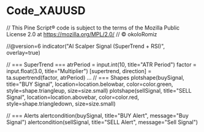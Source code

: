 # Code_XAUUSD
// This Pine Script® code is subject to the terms of the Mozilla Public License 2.0 at https://mozilla.org/MPL/2.0/
// © okoloRomiz

//@version=6
indicator("AI Scalper Signal (SuperTrend + RSI)", overlay=true)

// === SuperTrend ===
atrPeriod = input.int(10, title="ATR Period")
factor = input.float(3.0, title="Multiplier")
[supertrend, direction] = ta.supertrend(factor, atrPeriod)
…
// === Shapes
plotshape(buySignal, title="BUY Signal", location=location.belowbar, color=color.green, style=shape.triangleup, size=size.small)
plotshape(sellSignal, title="SELL Signal", location=location.abovebar, color=color.red, style=shape.triangledown, size=size.small)

// === Alerts
alertcondition(buySignal, title="BUY Alert", message="Buy Signal")
alertcondition(sellSignal, title="SELL Alert", message="Sell Signal")
